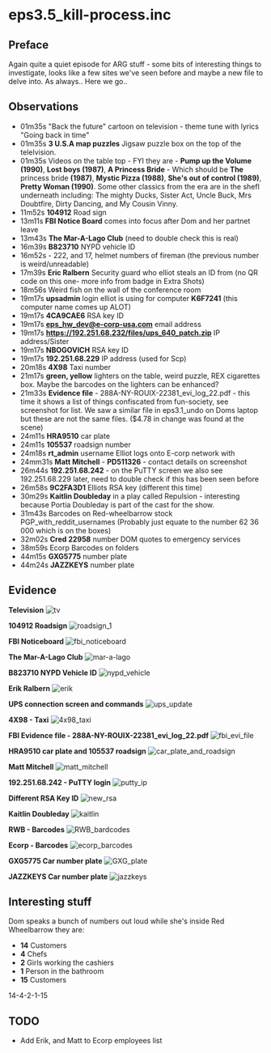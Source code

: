 eps3.5_kill-process.inc
==

Preface
--
Again quite a quiet episode for ARG stuff - some bits of interesting things to investigate, looks like a few sites we've seen before and maybe a new file to delve into. As always.. Here we go..

Observations
--

- 01m35s "Back the future" cartoon on television - theme tune with lyrics "Going back in time"
- 01m35s **3 U.S.A map puzzles** Jigsaw puzzle box on the top of the telelvision.
- 01m35s Videos on the table top - FYI they are - **Pump up the Volume (1990)**, **Lost boys (1987)**, **A Princess Bride** - Which should be **The** princess bride **(1987)**, **Mystic Pizza (1988)**, **She's out of control (1989)**, **Pretty Woman (1990)**. Some other classics from the era are in the shefl underneath including: The mighty Ducks, Sister Act, Uncle Buck, Mrs Doubtfire, Dirty Dancing, and My Cousin Vinny.
- 11m52s **104912** Road sign
- 13m11s **FBI Notice Board** comes into focus after Dom and her partnet leave
- 13m43s **The Mar-A-Lago Club** (need to double check this is real)
- 16m39s **B823710** NYPD vehicle ID
- 16m52s - 222, and 17, helmet numbers of fireman (the previous number is weird/unreadable)
- 17m39s **Eric Ralbern** Security guard who elliot steals an ID from (no QR code on this one- more info from badge in Extra Shots)
- 18m56s Weird fish on the wall of the conference room
- 19m17s **upsadmin** login elliot is using for computer **K6F7241** (this computer name comes up ALOT)
- 19m17s **4CA9CAE6** RSA key ID
- 19m17s **eps_hw_dev@e-corp-usa.com** email address
- 19m17s **https://192.251.68.232/files/ups_640_patch.zip** IP address/Sister
- 19m17s **NBOGOVICH** RSA key ID
- 19m17s **192.251.68.229** IP address (used for Scp)
- 20m18s **4X98** Taxi number
- 21m17s **green, yellow** lighters on the table, weird puzzle, REX cigarettes box. Maybe the barcodes on the lighters can be enhanced?
- 21m33s **Evidence file** - 288A-NY-ROUIX-22381_evi_log_22.pdf - this time it shows a list of things confiscated from fun-society, see screenshot for list. We saw a similar file in eps3.1_undo on Doms laptop but these are not the same files. ($4.78 in change was found at the scene)
- 24m11s **HRA9510** car plate
- 24m11s **105537** roadsign number
- 24m18s **rt_admin** username Elliot logs onto E-corp network with
- 24mm31s **Matt Mitchell** - **PD511326** - contact details on screenshot
- 26m44s **192.251.68.242** - on the PuTTY screen we also see 192.251.68.229 later, need to double check if this has been seen before
- 26m58s **9C2FA3D1** Elliots RSA key (different this time)
- 30m29s **Kaitlin Doubleday** in a play called Repulsion - interesting because Portia Doubleday is part of the cast for the show.
- 31m43s Barcodes on Red-wheelbarrow stock PGP_with_reddit_usernames (Probably just equate to the number 62 36 000 which is on the boxes)
- 32m02s **Cred 22958** number DOM quotes to emergency services
- 38m59s Ecorp Barcodes on folders
- 44m15s **GXG5775** number plate
- 44m24s **JAZZKEYS** number plate


Evidence
--
**Television**
![tv](https://github.com/z3r07h/Mr-R0B0T-s03-ARG/blob/master/Episodes/eps3.5_kill-process.inc/screenshots/01-television.jpg)

**104912 Roadsign**
![roadsign_1](https://github.com/z3r07h/Mr-R0B0T-s03-ARG/blob/master/Episodes/eps3.5_kill-process.inc/screenshots/02-roadsign.jpg)

**FBI Noticeboard**
![fbi_noticeboard](https://github.com/z3r07h/Mr-R0B0T-s03-ARG/blob/master/Episodes/eps3.5_kill-process.inc/screenshots/03-FBI_noticeboard.jpg)

**The Mar-A-Lago Club**
![mar-a-lago](https://github.com/z3r07h/Mr-R0B0T-s03-ARG/blob/master/Episodes/eps3.5_kill-process.inc/screenshots/04-themaralago_club.jpg)

**B823710 NYPD Vehicle ID**
![nypd_vehicle](https://github.com/z3r07h/Mr-R0B0T-s03-ARG/blob/master/Episodes/eps3.5_kill-process.inc/screenshots/05-nypd_id.jpg)

**Erik Ralbern**
![erik](https://github.com/z3r07h/Mr-R0B0T-s03-ARG/blob/master/Episodes/eps3.5_kill-process.inc/screenshots/06-erik_ralbern.jpg)

**UPS connection screen and commands**
![ups_update](https://github.com/z3r07h/Mr-R0B0T-s03-ARG/blob/master/Episodes/eps3.5_kill-process.inc/screenshots/07-elliot_ups_update.jpg)

**4X98 - Taxi**
![4x98_taxi](https://github.com/z3r07h/Mr-R0B0T-s03-ARG/blob/master/Episodes/eps3.5_kill-process.inc/screenshots/08-4x98_taxi.jpg)

**FBI Evidence file - 288A-NY-ROUIX-22381_evi_log_22.pdf**
![fbi_evi_file](https://github.com/z3r07h/Mr-R0B0T-s03-ARG/blob/master/Episodes/eps3.5_kill-process.inc/screenshots/09-FBI_evidence.jpg)

**HRA9510 car plate and 105537 roadsign**
![car_plate_and_roadsign](https://github.com/z3r07h/Mr-R0B0T-s03-ARG/blob/master/Episodes/eps3.5_kill-process.inc/screenshots/10_car_and_sign.jpg)

**Matt Mitchell**
![matt_mitchell](https://github.com/z3r07h/Mr-R0B0T-s03-ARG/blob/master/Episodes/eps3.5_kill-process.inc/screenshots/12-matt_mitchell.jpg)

**192.251.68.242 - PuTTY login**
![putty_ip](https://github.com/z3r07h/Mr-R0B0T-s03-ARG/blob/master/Episodes/eps3.5_kill-process.inc/screenshots/13-putty_ip.jpg)

**Different RSA Key ID**
![new_rsa](https://github.com/z3r07h/Mr-R0B0T-s03-ARG/blob/master/Episodes/eps3.5_kill-process.inc/screenshots/14-rsa_key_3.jpg)

**Kaitlin Doubleday**
![kaitlin](https://github.com/z3r07h/Mr-R0B0T-s03-ARG/blob/master/Episodes/eps3.5_kill-process.inc/screenshots/kaitlin_doubleday.jpg)

**RWB - Barcodes**
![RWB_bardcodes](https://github.com/z3r07h/Mr-R0B0T-s03-ARG/blob/master/Episodes/eps3.5_kill-process.inc/screenshots/16-barcodes.jpg)

**Ecorp - Barcodes**
![ecorp_barcodes](https://github.com/z3r07h/Mr-R0B0T-s03-ARG/blob/master/Episodes/eps3.5_kill-process.inc/screenshots/17-ecorp_barcodes.jpg)

**GXG5775 Car number plate**
![GXG_plate](https://github.com/z3r07h/Mr-R0B0T-s03-ARG/blob/master/Episodes/eps3.5_kill-process.inc/screenshots/18-GXG_car.jpg)

**JAZZKEYS Car number plate**
![jazzkeys](https://github.com/z3r07h/Mr-R0B0T-s03-ARG/blob/master/Episodes/eps3.5_kill-process.inc/screenshots/19-jazzkeys.jpg)


Interesting stuff
---
Dom speaks a bunch of numbers out loud while she's inside Red Wheelbarrow they are:
- **14** Customers
- **4** Chefs
- **2** Girls working the cashiers
- **1** Person in the bathroom
- **15** Customers

14-4-2-1-15


TODO
--

- Add Erik, and Matt to Ecorp employees list
